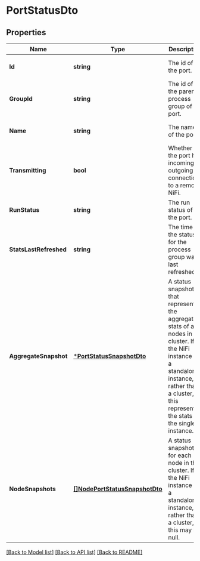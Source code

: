 # PortStatusDto

## Properties
Name | Type | Description | Notes
------------ | ------------- | ------------- | -------------
**Id** | **string** | The id of the port. | [optional] [default to null]
**GroupId** | **string** | The id of the parent process group of the port. | [optional] [default to null]
**Name** | **string** | The name of the port. | [optional] [default to null]
**Transmitting** | **bool** | Whether the port has incoming or outgoing connections to a remote NiFi. | [optional] [default to null]
**RunStatus** | **string** | The run status of the port. | [optional] [default to null]
**StatsLastRefreshed** | **string** | The time the status for the process group was last refreshed. | [optional] [default to null]
**AggregateSnapshot** | [***PortStatusSnapshotDto**](PortStatusSnapshotDTO.md) | A status snapshot that represents the aggregate stats of all nodes in the cluster. If the NiFi instance is a standalone instance, rather than a cluster, this represents the stats of the single instance. | [optional] [default to null]
**NodeSnapshots** | [**[]NodePortStatusSnapshotDto**](NodePortStatusSnapshotDTO.md) | A status snapshot for each node in the cluster. If the NiFi instance is a standalone instance, rather than a cluster, this may be null. | [optional] [default to null]

[[Back to Model list]](../README.md#documentation-for-models) [[Back to API list]](../README.md#documentation-for-api-endpoints) [[Back to README]](../README.md)


